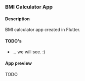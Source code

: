### BMI Calculator App


#### Description

BMI calculator app created in Flutter.

#### TODO's

- ... we will see. :) 


#### App preview

TODO
